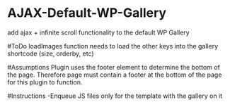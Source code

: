 # AJAX-Default-WP-Gallery
add ajax + infinite scroll functionality to the default WP Gallery

#ToDo
loadImages function needs to load the other keys into the gallery shortcode (size, orderby, etc)

#Assumptions
Plugin uses the footer element to determine the bottom of the page. Therefore page must contain a footer at the bottom of the page for this plugin to function.

#Instructions
-Enqueue JS files only for the template with the gallery on it  
